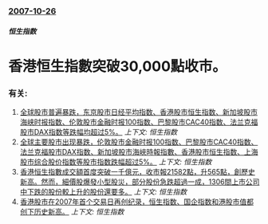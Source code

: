 ### [2007-10-26](/news/2007/10/26/index.md)

##### 恒生指数
#  香港恒生指數突破30,000點收市。




### 有关:

1. [全球股市普遍暴跌，东京股市日经平均指数、香港股市恒生指数、新加坡股市海峡时报指数、伦敦股市金融时报100指数、巴黎股市CAC40指数、法兰克福股市DAX指数等跌幅均超过5%。](/news/2008/10/10/全球股市普遍暴跌-东京股市日经平均指数-香港股市恒生指数-新加坡股市海峡时报指数-伦敦股市金融时报100指数-巴黎股市C.md) _上下文: 恒生指数_
2. [全球主要股市出现暴跌，伦敦股市金融时报100指数、巴黎股市CAC40指数、法兰克福股市DAX指数、新加坡股市海峽時報指數、香港股市恒生指数、上海股市综合股价指数等股市指数跌幅超过5%。](/news/2008/01/21/全球主要股市出现暴跌-伦敦股市金融时报100指数-巴黎股市CAC40指数-法兰克福股市DAX指数-新加坡股市海峽時報指數.md) _上下文: 恒生指数_
3. [香港恒生指數成交額首度突破一千億元，收市報21582點，升565點，創歷史新高。然而，細價股爆發小型股災，部分股份急跌超過一成，1306間上市公司中下跌的股份較上升的股份還要多。](/news/2007/06/18/香港恒生指數成交額首度突破一千億元-收市報21582點-升565點-創歷史新高-然而-細價股爆發小型股災-部分股份急跌超.md) _上下文: 恒生指数_
4. [香港股市在2007年首个交易日再创纪录，恒生指数、国企指数和港股市值都创下历史新高。](/news/2007/01/2/香港股市在2007年首个交易日再创纪录-恒生指数-国企指数和港股市值都创下历史新高.md) _上下文: 恒生指数_

